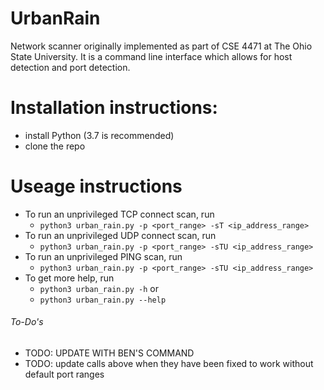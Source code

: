 # UrbanRain
Network scanner originally implemented as part of CSE 4471 at The Ohio State University. It is a command line interface which allows for host detection and port detection.

# Installation instructions:
- install Python (3.7 is recommended)
- clone the repo

# Useage instructions
- To run an unprivileged TCP connect scan, run
    - `python3 urban_rain.py -p <port_range> -sT <ip_address_range>`
- To run an unprivileged UDP connect scan, run
    - `python3 urban_rain.py -p <port_range> -sTU <ip_address_range>`
- To run an unprivileged PING  scan, run
    - `python3 urban_rain.py -p <port_range> -sTU <ip_address_range>`
- To get more help, run
    - `python3 urban_rain.py -h`
    or
    - `python3 urban_rain.py --help`
    
###### To-Do's 
- TODO: UPDATE WITH BEN'S COMMAND
- TODO: update calls above when they have been fixed to work without default port ranges
